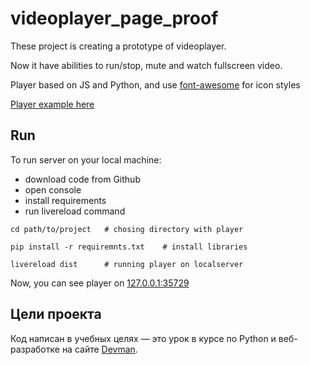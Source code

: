 # videoplayer_page_proof
 
These project is creating a prototype of videoplayer.

Now it have abilities to run/stop, mute and watch fullscreen video.

Player based on JS and Python, and use [font-awesome](https://fontawesome.com/) for icon styles

[Player example here](https://hardrope.github.io/-videoplayer_page_proof/dist/)

## Run

To run server on your local machine:
 * download code from Github
 * open console
 * install requirements 
 * run livereload command

```commandline
cd path/to/project   # chosing directory with player

pip install -r requiremnts.txt    # install libraries

livereload dist      # running player on localserver
```

Now, you can see player on [127.0.0.1:35729](127.0.0.1:35729)

## Цели проекта

Код написан в учебных целях — это урок в курсе по Python и веб-разработке на сайте [Devman](https://dvmn.org).
